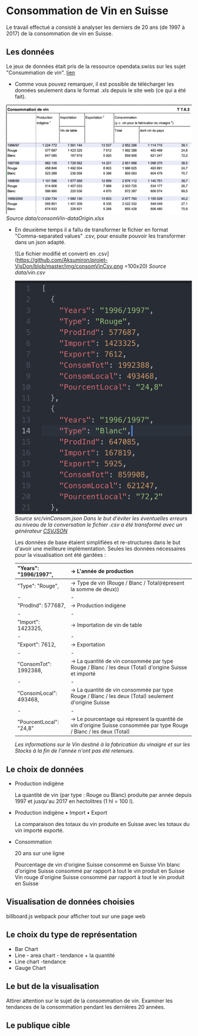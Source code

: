 # Consommation de Vin en Suisse

Le travail effectué a consisté à analyser les derniers de 20 ans (de 1997 à 2017) de la consommation de vin en Suisse.


## Les données

Le jeux de données était pris de la ressource opendata.swiss sur les sujet "Consummation de vin".
 [lien](https://opendata.swiss/fr/dataset/weinverbrauch1)

 - Comme vous pouvez remarquer, il est possible de télécharger les données seulement dans le format .xls depuis le site web (ce qui a été fait).

  ![fichier '.xls'](https://github.com/Aksumiron/projet-VisDon/blob/master/img/consomVinExel.png)
  *Source data/consomVin-dataOrigin.xlsx*


 - En deuxième temps il a fallu de transformer le fichier en format "Comma-separated values" .csv, pour ensuite pouvoir les transformer dans un json adapté.

   ![Le fichier modifié et converti en .csv](https://github.com/Aksumiron/projet-VisDon/blob/master/img/consomVinCsv.png =100x20)
   *Source data/vin.csv*

   ![Le fichier '.json' après la conversion](https://github.com/Aksumiron/projet-VisDon/blob/master/img/exJson.png)
   *Source src/vinConsom.json*
   *Dans le but d'éviter les éventuelles erreurs au niveau de la conversation le fichier .csv a été transformé avec un générateur [CSVJSON](https://www.csvjson.com/csv2json)*


   Les données de base étaient simplifiées et re-structures dans le but d'avoir une meilleure implémentation.
   Seules les données nécessaires pour la visualisation ont été gardées :


   | "Years": "1996/1997", | -> L'année de production|
   |-|-|
   |  "Type": "Rouge",     |  -> Type de vin (Rouge / Blanc / Total(répresent la somme de deux))|
   |-|-|
   |   "ProdInd": 577687,     |  -> Production indigène|
   |-|-|
   |    "Import": 1423325,     |   -> Importation de vin de table|
   |-|-|
   |    "Export": 7612,    |   -> Exportation|
   |-|-|
   |    "ConsomTot": 1992388,      |  -> La quantité de vin consommée par type Rouge / Blanc / les deux (Total) d'origine Suisse et importé|
   |-|-|
   |    "ConsomLocal": 493468,      |  -> La quantité de vin consommée par type Rouge / Blanc / les deux (Total) seulement d'origine Suisse|
   |-|-|
   |    "PourcentLocal": "24,8"      |  -> Le pourcentage qui répresent la quantité de vin d'origine Suisse consommée par type Rouge / Blanc / les deux (Total)|



   *Les informations sur le Vin destiné à la fabrication du vinaigre et sur les Stocks à la fin de l'année n'ont pas été retenues.*

## Le choix de données


  - Production indigène

    La quantité de vin (par type : Rouge ou Blanc) produite par année depuis 1997 et jusqu'au 2017 en hectolitres (1 hl = 100 l).

  - Production indigène • Import • Export

    La comparaison des totaux du vin produite en Suisse avec les totaux du vin importé exporté.

  - Consommation

    20 ans sur une ligne

    Pourcentage de vin d'origine Suisse consommé en Suisse
    Vin blanc d'origine Suisse consommé par rapport à tout le vin produit en Suisse
    Vin rouge d'origine Suisse consommé par rapport à tout le vin produit en Suisse

## Visualisation de données choisies

billboard.js
webpack pour afficher tout sur une page web


## Le choix du type de représentation

- Bar Chart
- Line - area chart  - tendance + la quantité
- Line chart -tendance
- Gauge Chart

## Le but de la visualisation

Attirer attention sur le sujet de la consommation de vin.
Examiner les tendances de la consommation pendant les dernières 20 années.

##  Le publique cible
